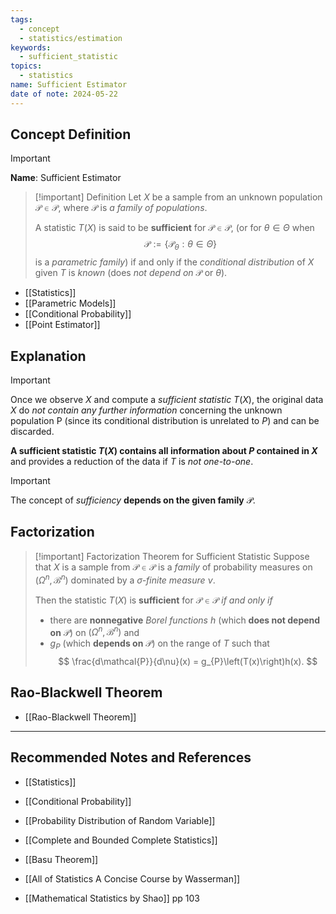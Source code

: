 ```yaml
---
tags:
  - concept
  - statistics/estimation
keywords:
  - sufficient_statistic
topics:
  - statistics
name: Sufficient Estimator
date of note: 2024-05-22
---
```


## Concept Definition

>[!important]
>**Name**: Sufficient Estimator

>[!important] Definition
>Let $X$ be a sample from an unknown population $\mathcal{P} \in \mathscr{P}$, where $\mathscr{P}$ is *a family of populations*. 
>
>A statistic $T(X)$ is said to be **sufficient** for $\mathcal{P} \in \mathscr{P}$, (or for $\theta \in \Theta$ when $$\mathscr{P} := \{ \mathcal{P}_{\theta} :  \theta \in \Theta \}$$ 
>is a *parametric family*)  if and only if the *conditional distribution* of $X$ given $T$ is *known* (does *not depend on* $\mathcal{P}$ or  $\theta$).

- [[Statistics]]
- [[Parametric Models]]
- [[Conditional Probability]]
- [[Point Estimator]]

## Explanation

>[!important]
>Once we observe $X$ and compute a *sufficient statistic* $T(X)$, the original data $X$ do *not contain any
> further information* concerning the unknown population P (since its conditional distribution is unrelated to $P$) and can be discarded. 
> 
> **A sufficient statistic $T(X)$ contains all information about $P$ contained in $X$**  and provides a reduction of the data if $T$ is *not one-to-one*.

>[!important]
>The concept of *sufficiency* **depends on the given family** $\mathcal{P}$. 

## Factorization

>[!important] Factorization Theorem for Sufficient Statistic
>Suppose that $X$ is a sample from $\mathcal{P} \in \mathscr{P}$ is a *family* of probability measures on $(\Omega^n, \mathscr{B}^n)$ dominated by a *$\sigma$-finite measure* $\nu$. 
>
>Then the statistic $T(X)$ is **sufficient** for $\mathcal{P} \in \mathscr{P}$ *if and only if* 
>- there are **nonnegative** *Borel functions* $h$ (which **does not depend on** $\mathcal{P}$) on $(\Omega^n, \mathscr{B}^n)$ and 
>- $g_{P}$ (which **depends on** $\mathcal{P}$) on the range of $T$ such that 
>$$
> \frac{d\mathcal{P}}{d\nu}(x) = g_{P}\left(T(x)\right)h(x).
>$$


## Rao-Blackwell Theorem

- [[Rao-Blackwell Theorem]]



-----------
##  Recommended Notes and References

- [[Statistics]]
- [[Conditional Probability]]
- [[Probability Distribution of Random Variable]]


- [[Complete and Bounded Complete Statistics]]
- [[Basu Theorem]]

- [[All of Statistics A Concise Course by Wasserman]]
- [[Mathematical Statistics by Shao]] pp 103